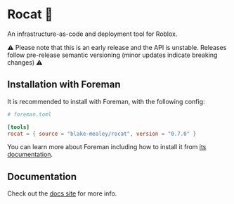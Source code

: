 # Rocat 🚀

An infrastructure-as-code and deployment tool for Roblox.

⚠ Please note that this is an early release and the API is unstable. Releases follow pre-release
semantic versioning (minor updates indicate breaking changes) ⚠

## Installation with Foreman

It is recommended to install with Foreman, with the following config:

```toml
# foreman.toml

[tools]
rocat = { source = "blake-mealey/rocat", version = "0.7.0" }
```

You can learn more about Foreman including how to install it from [its
documentation](https://github.com/Roblox/foreman#readme).

## Documentation

Check out the [docs site](https://rocat-docs.vercel.app) for more info.
